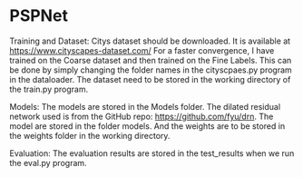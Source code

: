 # PSPNet
Training and Dataset:
Citys dataset should be downloaded. It is available at
https://www.cityscapes-dataset.com/
For a faster convergence, I have trained on the Coarse dataset and then trained on the Fine Labels. This can be done by simply changing the folder names in the cityscpaes.py program in the dataloader. The dataset need to be stored in the working directory of the train.py program.

Models:
The models are stored in the Models folder. The dilated residual network used is from the GitHub repo: https://github.com/fyu/drn. The model are stored in the folder models. And the weights are to be stored in the weights folder in the working directory.

Evaluation:
The evaluation results are stored in the test_results when we run the eval.py program.
